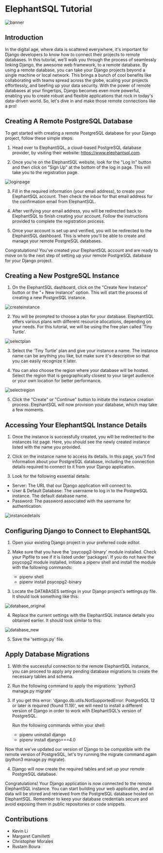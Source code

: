 # ElephantSQL Tutorial

![banner](https://github.com/kevinleet/elephantsql-tutorial/blob/main/images/banner.jpg?raw=true)

## Introduction

In the digital age, where data is scattered everywhere, it's important for Django developers to know how to connect their projects to remote databases. In this tutorial, we'll walk you through the process of seamlessly linking Django, the awesome web framework, to a remote database. By using a remote database, you can take your Django projects beyond a single machine or local network. This brings a bunch of cool benefits like collaborating with teams spread across the globe, scaling your projects effortlessly, and beefing up your data security. With the power of remote databases at your fingertips, Django becomes even more powerful, enabling you to create robust and flexible applications that rock in today's data-driven world. So, let's dive in and make those remote connections like a pro!

## Creating A Remote PostgreSQL Database

To get started with creating a remote PostgreSQL database for your Django project, follow these simple steps:

1. Head over to ElephantSQL, a cloud-based PostgreSQL database provider, by visiting their website: https://www.elephantsql.com.

2. Once you're on the ElephantSQL website, look for the "Log In" button and then click on "Sign Up" at the bottom of the log in page. This will take you to the registration page.

![loginpage](https://github.com/kevinleet/elephantsql-tutorial/blob/main/images/login.png?raw=true)

3. Fill in the required information (your email address), to create your ElephantSQL account. Then check the inbox for that email address for the confirmation email from ElephantSQL.

4. After verifying your email address, you will be redirected back to ElephantSQL to finish creating your account. Follow the instructions provided to complete the registration process.

5. Once your account is set up and verified, you will be redirected to the ElephantSQL dashboard. This is where you'll be able to create and manage your remote PostgreSQL databases.

Congratulations! You've created your ElephantSQL account and are ready to move on to the next step of setting up your remote PostgreSQL database for your Django project.

## Creating a New PostgreSQL Instance

1. On the ElephantSQL dashboard, click on the "Create New Instance" button or the "+ New Instance" option. This will start the process of creating a new PostgreSQL instance.

![createinstance](https://github.com/kevinleet/elephantsql-tutorial/blob/main/images/createinstance.png?raw=true)

2. You will be prompted to choose a plan for your database. ElephantSQL offers various plans with different resource allocations, depending on your needs. For this tutorial, we will be using the free plan called 'Tiny Turtle'.

![selectplan](https://github.com/kevinleet/elephantsql-tutorial/blob/main/images/selectplan.png?raw=true)

3. Select the 'Tiny Turtle' plan and give your instance a name. The instance name can be anything you like, but make sure it's descriptive so that you can easily recognize it later.

4. You can also choose the region where your database will be hosted. Select the region that is geographically closest to your target audience or your own location for better performance.

![selectregion](https://github.com/kevinleet/elephantsql-tutorial/blob/main/images/selectregion.png?raw=true)

5. Click the "Create" or "Continue" button to initiate the instance creation process. ElephantSQL will now provision your database, which may take a few moments.

## Accessing Your ElephantSQL Instance Details

1. Once the instance is successfully created, you will be redirected to the instances list page. Here, you should see the newly created instance listed with the name you provided.

2. Click on the instance name to access its details. In this page, you'll find information about your PostgreSQL database, including the connection details required to connect to it from your Django application.

3. Look for the following essential details:

- Server: The URL that our Django application will connect to.
- User & Default Database: The username to log in to the PostgreSQL instance. The default database name.
- Password: The password associated with the username for authentication.

![instancedetails](https://github.com/kevinleet/elephantsql-tutorial/blob/main/images/instance.png?raw=true)

## Configuring Django to Connect to ElephantSQL

1. Open your existing Django project in your preferred code editor.

2. Make sure that you have the 'psycopg2-binary' module installed. Check your Pipfile to see if it is listed under 'packages'. If you do not have the psycopg2 module installed, initiate a pipenv shell and install the module with the following commands:

   - pipenv shell
   - pipenv install psycopg2-binary

3. Locate the DATABASES settings in your Django project's settings.py file. It should look something like this:

![database_original](https://github.com/kevinleet/elephantsql-tutorial/blob/main/images/databases1.png?raw=true)

4. Replace the current settings with the ElephantSQL instance details you obtained earlier. It should look similar to this:

![database_new](https://github.com/kevinleet/elephantsql-tutorial/blob/main/images/databases2.png?raw=true)

5. Save the 'settings.py' file.

## Apply Database Migrations

1. With the successful connection to the remote ElephantSQL instance, you can proceed to apply any pending database migrations to create the necessary tables and schema.

2. Run the following command to apply the migrations: 'python3 manage.py migrate'

3. If you get this error: 'django.db.utils.NotSupportedError: PostgreSQL 12 or later is required (found 11.19)', we will need to install a different version of Django in order to work with ElephantSQL's version of PostgreSQL.

   Run the following commands within your shell:

   - pipenv uninstall django
   - pipenv install django===4.0

Now that we've updated our version of Django to be compatible with the remote version of PostgreSQL, let's try running the migrate command again (python3 manage.py migrate).

4. Django will now create the required tables and set up your remote PostgreSQL database.

Congratulations! Your Django application is now connected to the remote ElephantSQL instance. You can start building your web application, and all data will be stored and retrieved from the PostgreSQL database hosted on ElephantSQL. Remember to keep your database credentials secure and avoid exposing them in public repositories or code snippets.

## Contributions

- Kevin Li
- Margaret Camilletti
- Christopher Morales
- Rustam Boura
